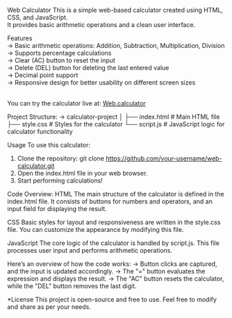 Web Calculator
This is a simple web-based calculator created using HTML, CSS, and JavaScript. <br>
It provides basic arithmetic operations and a clean user interface. <br>

Features <br>
-> Basic arithmetic operations: Addition, Subtraction, Multiplication, Division <br>
-> Supports percentage calculations <br>
-> Clear (AC) button to reset the input <br>
-> Delete (DEL) button for deleting the last entered value <br>
-> Decimal point support <br>
-> Responsive design for better usability on different screen sizes <br> <br>

You can try the calculator live at: [Web.calculator](technozamazing.github.io/web.portfolio/calculator.html) 

Project Structure:
-> calculator-project
   │
   ├── index.html     # Main HTML file
   ├── style.css      # Styles for the calculator
   └── script.js      # JavaScript logic for calculator functionality

Usage
To use this calculator:
1. Clone the repository:
   git clone https://github.com/your-username/web-calculator.git
2. Open the index.html file in your web browser.
3. Start performing calculations!


Code Overview:
HTML
The main structure of the calculator is defined in the index.html file. It consists of buttons for numbers and operators, and an input field for displaying the result.

CSS
Basic styles for layout and responsiveness are written in the style.css file. You can customize the appearance by modifying this file.

JavaScript
The core logic of the calculator is handled by script.js. This file processes user input and performs arithmetic operations.


Here’s an overview of how the code works:
-> Button clicks are captured, and the input is updated accordingly.
-> The "=" button evaluates the expression and displays the result.
-> The "AC" button resets the calculator, while the "DEL" button removes the last digit.

*License
 This project is open-source and free to use. Feel free to modify and share as per your needs.
